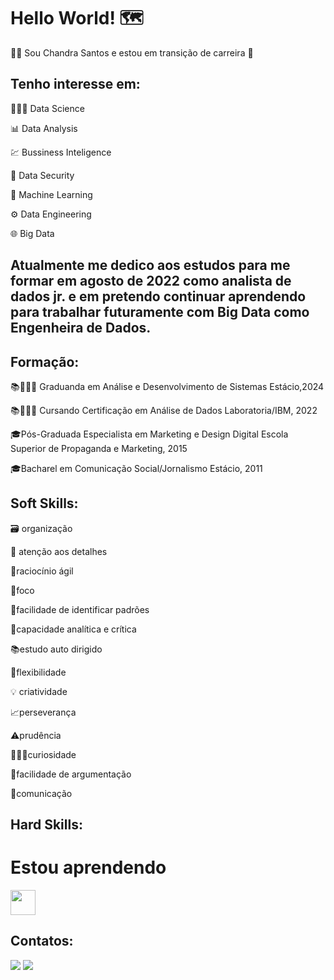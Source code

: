 # Hello World! 🗺 #

👩‍💻​ Sou Chandra Santos e estou em transição de carreira 🛫


## Tenho interesse em:

👩🏽‍🔬 Data Science

📊 Data Analysis

💹 Bussiness Inteligence

​🔐​ Data Security

🦾 Machine Learning

⚙️ Data Engineering

🌐 Big Data


## Atualmente me dedico aos estudos para me formar em agosto de 2022 como analista de dados jr. e em pretendo continuar aprendendo para trabalhar futuramente com Big Data como Engenheira de Dados.

## Formação:

📚👨🏻‍🎓 Graduanda em Análise e Desenvolvimento de Sistemas Estácio,2024

📚👨🏻‍🎓 Cursando Certificação em Análise de Dados Laboratoria/IBM, 2022

🎓Pós-Graduada Especialista em Marketing e Design Digital Escola Superior de Propaganda e Marketing, 2015

🎓Bacharel em Comunicação Social/Jornalismo Estácio, 2011

## Soft Skills: 

🗃️ organização 

🔎​ atenção aos detalhes 

🧠raciocínio ágil 

🔦foco 

🧮facilidade de identificar padrões 

🦉capacidade analítica e crítica 

📚estudo auto dirigido 

🦾flexibilidade 

💡 criatividade 

📈perseverança 

⚠️prudência 

👨🏻‍🔬curiosidade 

🔡facilidade de argumentação 

🖖comunicação 

## Hard Skills:

# Estou aprendendo

<img src="" height="40"/> 

## Contatos:

<div>
<a href="https://www.youtube.com/ChandraSantos" target="_blank"><img src="https://img.shields.io/badge/YouTube-FF0000?style=for-the-badge&logo=youtube&logoColor=white" target="_blank"></a>
<a href="https://www.linkedin.com/in/chandrasantos" target="_blank"><img src="https://img.shields.io/badge/-LinkedIn-%230077B5?style=for-the-badge&logo=linkedin&logoColor=white" target="_blank"></a>   
</div>
